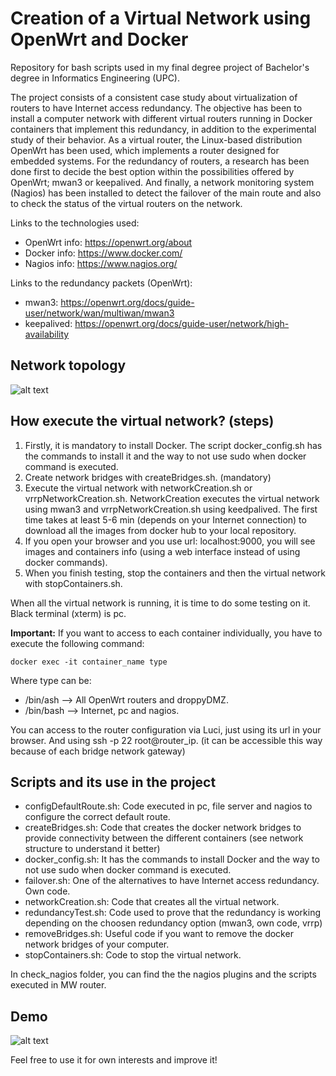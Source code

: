 # Creation of a Virtual Network using OpenWrt and Docker

Repository for bash scripts used in my final degree project of Bachelor's degree in Informatics Engineering (UPC). 

The project consists of a consistent case study about virtualization of routers to have Internet access redundancy. The objective has been to install a computer network with different virtual routers running in Docker containers that implement this redundancy, in addition to the experimental study of their behavior. As a virtual router, the Linux-based distribution OpenWrt has been used, which implements a router designed for embedded systems. For the redundancy of routers, a  research has been done first to decide the best option within the possibilities offered by OpenWrt; mwan3 or keepalived. And finally, a network monitoring system (Nagios) has been installed to detect the failover of the main route and also to check the status of the virtual routers on the network.

Links to the technologies used: 
- OpenWrt info: https://openwrt.org/about
- Docker info: https://www.docker.com/
- Nagios info: https://www.nagios.org/

Links to the redundancy packets (OpenWrt):
- mwan3: https://openwrt.org/docs/guide-user/network/wan/multiwan/mwan3
- keepalived: https://openwrt.org/docs/guide-user/network/high-availability

## Network topology

![alt text](https://github.com/metabit1000/Scripts_TFG/blob/master/images/EstructuraRed.png?raw=true)

## How execute the virtual network? (steps)

1. Firstly, it is mandatory to install Docker. The script docker_config.sh has the commands to install it and the way to not use sudo when docker command is executed.
2. Create network bridges with createBridges.sh. (mandatory)
3. Execute the virtual network with networkCreation.sh or vrrpNetworkCreation.sh. NetworkCreation executes the virtual network using mwan3 and vrrpNetworkCreation.sh using keedpalived. The first time takes at least 5-6 min (depends on your Internet connection) to download all the images from docker hub to your local repository.
4. If you open your browser and you use url: localhost:9000, you will see images and containers info (using a web interface instead of using docker commands).
5. When you finish testing, stop the containers and then the virtual network with stopContainers.sh.

When all the virtual network is running, it is time to do some testing on it. Black terminal (xterm) is pc.

**Important:**
If you want to access to each container individually, you have to execute the following command: 


``
docker exec -it container_name type
``

Where type can be:
- /bin/ash --> All OpenWrt routers and droppyDMZ.
- /bin/bash --> Internet, pc and nagios.

You can access to the router configuration via Luci, just using its url in your browser. And using ssh -p 22 root@router_ip. (it can be accessible this way because of each bridge network gateway)

## Scripts and its use in the project

- configDefaultRoute.sh: Code executed in pc, file server and nagios to configure the correct default route.
- createBridges.sh: Code that creates the docker network bridges to provide connectivity between the different containers (see network structure to understand it better)
- docker_config.sh: It has the commands to install Docker and the way to not use sudo when docker command is executed.
- failover.sh: One of the alternatives to have Internet access redundancy. Own code. 
- networkCreation.sh: Code that creates all the virtual network.
- redundancyTest.sh: Code used to prove that the redundancy is working depending on the choosen redundancy option (mwan3, own code, vrrp)
- removeBridges.sh: Useful code if you want to remove the docker network bridges of your computer.
- stopContainers.sh: Code to stop the virtual network. 

In check_nagios folder, you can find the the nagios plugins and the scripts executed in MW router.

## Demo

![alt text](https://github.com/metabit1000/Scripts_TFG/blob/master/videos/demo.gif)

Feel free to use it for own interests and improve it!
